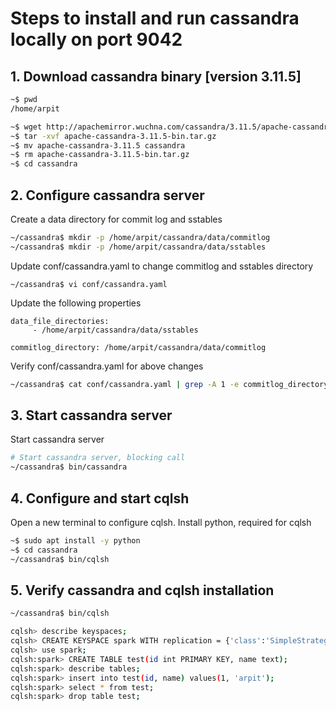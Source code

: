 # Steps to install and run cassandra locally on port 9042

## 1. Download cassandra binary [version 3.11.5] 

``` bash
~$ pwd
/home/arpit

~$ wget http://apachemirror.wuchna.com/cassandra/3.11.5/apache-cassandra-3.11.5-bin.tar.gz
~$ tar -xvf apache-cassandra-3.11.5-bin.tar.gz
~$ mv apache-cassandra-3.11.5 cassandra
~$ rm apache-cassandra-3.11.5-bin.tar.gz
~$ cd cassandra
```

## 2. Configure cassandra server

Create a data directory for commit log and sstables
``` bash
~/cassandra$ mkdir -p /home/arpit/cassandra/data/commitlog
~/cassandra$ mkdir -p /home/arpit/cassandra/data/sstables
```

Update conf/cassandra.yaml to change commitlog and sstables directory
```.env
~/cassandra$ vi conf/cassandra.yaml
```

Update the following properties
```.env
data_file_directories:
     - /home/arpit/cassandra/data/sstables

commitlog_directory: /home/arpit/cassandra/data/commitlog
```

Verify conf/cassandra.yaml for above changes
``` bash
~/cassandra$ cat conf/cassandra.yaml | grep -A 1 -e commitlog_directory -e data_file_directories
```

## 3. Start cassandra server

Start cassandra server
```bash
# Start cassandra server, blocking call
~/cassandra$ bin/cassandra
```

## 4. Configure and start cqlsh
Open a new terminal to configure cqlsh. Install python, required for cqlsh
```bash
~$ sudo apt install -y python
~$ cd cassandra 
~/cassandra$ bin/cqlsh
```

## 5. Verify cassandra and cqlsh installation
```bash
~/cassandra$ bin/cqlsh

cqlsh> describe keyspaces;
cqlsh> CREATE KEYSPACE spark WITH replication = {'class':'SimpleStrategy', 'replication_factor' : 1};
cqlsh> use spark;
cqlsh:spark> CREATE TABLE test(id int PRIMARY KEY, name text);
cqlsh:spark> describe tables;
cqlsh:spark> insert into test(id, name) values(1, 'arpit');
cqlsh:spark> select * from test;
cqlsh:spark> drop table test;
```